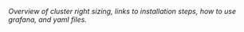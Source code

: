 *Overview of cluster right sizing, links to installation steps, how to use grafana, and yaml files.*